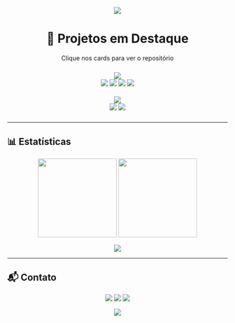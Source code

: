 <!-- Banner topo -->
<p align="center">
  <img src="https://capsule-render.vercel.app/api?type=waving&color=0A74DA&height=150&section=header"/>
</p>

<h1 align="center">🚀 Projetos em Destaque</h1>
<p align="center">Clique nos cards para ver o repositório</p>

<!-- Cards de projetos -->
<div align="center">

  <div style="display: inline-block; margin: 10px;">
    <a href="https://github.com/pedrogomes30/monopoly-companion-app">
      <img src="https://github-readme-stats.vercel.app/api/pin/?username=pedrogomes30&repo=monopoly-companion-app&theme=dark" />
    </a>
    <br/>
    <img src="https://img.shields.io/badge/React_Native-61DAFB?style=for-the-badge&logo=react&logoColor=white" />
    <img src="https://img.shields.io/badge/SQLite-003B57?style=for-the-badge&logo=sqlite&logoColor=white" />
    <img src="https://img.shields.io/badge/Android-3DDC84?style=for-the-badge&logo=android&logoColor=white" />
    <img src="https://img.shields.io/badge/iOS-000000?style=for-the-badge&logo=apple&logoColor=white" />
  </div>
  </br>
  
  <div style="display: inline-block; margin: 10px;">
    <a href="https://github.com/pedrogomes30/video-transpile">
      <img src="https://github-readme-stats.vercel.app/api/pin/?username=pedrogomes30&repo=video-transpile&theme=dark" />
    </a>
    <br/>
    <img src="https://img.shields.io/badge/Python-3776AB?style=for-the-badge&logo=python&logoColor=white" />
    <img src="https://img.shields.io/badge/CUDA-76B900?style=for-the-badge&logo=nvidia&logoColor=white" />
  </div>

</div>

---

## 📊 Estatísticas
<p align="center">
  <img src="https://github-readme-stats.vercel.app/api?username=pedrogomes30&show_icons=true&theme=dark" height="180em"/>
  <img src="https://github-readme-stats.vercel.app/api/top-langs/?username=pedrogomes30&layout=compact&theme=dark" height="180em"/>
</p>

<!-- Gráfico de contribuições -->
<p align="center">
  <img src="https://github-readme-activity-graph.vercel.app/graph?username=pedrogomes30&bg_color=0f0c29&color=ffffff&line=ff5c5c&point=ffb3b3&area=true&hide_border=true"/>
</p>

---

## 📬 Contato
<p align="center">
  <a href="https://www.linkedin.com/in/pedro-gomes-027700aa/"><img src="https://img.shields.io/badge/LinkedIn-0077B5?style=for-the-badge&logo=linkedin&logoColor=white" /></a>
  <a href="https://api.whatsapp.com/send?phone=5522988015826"><img src="https://img.shields.io/badge/WhatsApp-25D366?style=for-the-badge&logo=whatsapp&logoColor=white" /></a>
  <a href="mailto:pgs_cf@hotmail.com"><img src="https://img.shields.io/badge/Outlook-0078D4?style=for-the-badge&logo=microsoft-outlook&logoColor=white" /></a>
</p>

<!-- Footer -->
<p align="center">
  <img src="https://capsule-render.vercel.app/api?type=waving&color=0A74DA&height=120&section=footer"/>
</p>
